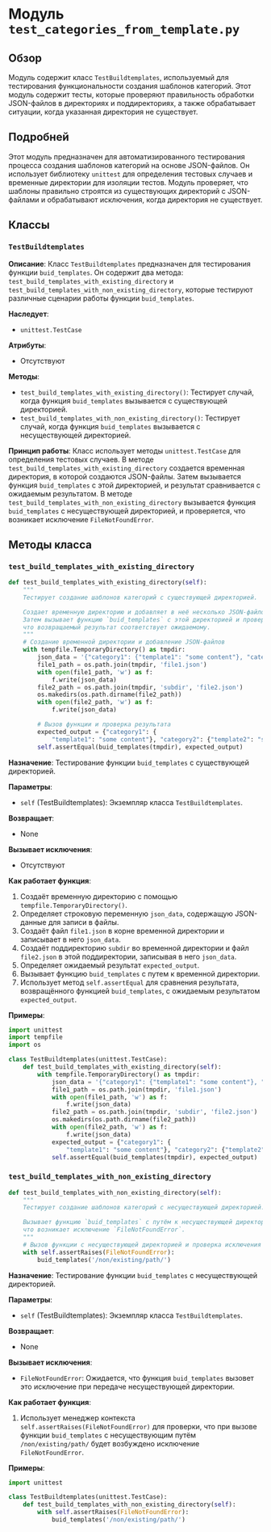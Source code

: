 # Модуль `test_categories_from_template.py`

## Обзор

Модуль содержит класс `TestBuildtemplates`, используемый для тестирования функциональности создания шаблонов категорий. Этот модуль содержит тесты, которые проверяют правильность обработки JSON-файлов в директориях и поддиректориях, а также обрабатывает ситуации, когда указанная директория не существует.

## Подробней

Этот модуль предназначен для автоматизированного тестирования процесса создания шаблонов категорий на основе JSON-файлов. Он использует библиотеку `unittest` для определения тестовых случаев и временные директории для изоляции тестов. Модуль проверяет, что шаблоны правильно строятся из существующих директорий с JSON-файлами и обрабатывают исключения, когда директория не существует.

## Классы

### `TestBuildtemplates`

**Описание**: Класс `TestBuildtemplates` предназначен для тестирования функции `buid_templates`. Он содержит два метода: `test_build_templates_with_existing_directory` и `test_build_templates_with_non_existing_directory`, которые тестируют различные сценарии работы функции `buid_templates`.

**Наследует**:
- `unittest.TestCase`

**Атрибуты**:
- Отсутствуют

**Методы**:
- `test_build_templates_with_existing_directory()`: Тестирует случай, когда функция `buid_templates` вызывается с существующей директорией.
- `test_build_templates_with_non_existing_directory()`: Тестирует случай, когда функция `buid_templates` вызывается с несуществующей директорией.

**Принцип работы**:
Класс использует методы `unittest.TestCase` для определения тестовых случаев. В методе `test_build_templates_with_existing_directory` создается временная директория, в которой создаются JSON-файлы. Затем вызывается функция `buid_templates` с этой директорией, и результат сравнивается с ожидаемым результатом. В методе `test_build_templates_with_non_existing_directory` вызывается функция `buid_templates` с несуществующей директорией, и проверяется, что возникает исключение `FileNotFoundError`.

## Методы класса

### `test_build_templates_with_existing_directory`

```python
def test_build_templates_with_existing_directory(self):
    """
    Тестирует создание шаблонов категорий с существующей директорией.

    Создает временную директорию и добавляет в неё несколько JSON-файлов.
    Затем вызывает функцию `buid_templates` с этой директорией и проверяет,
    что возвращаемый результат соответствует ожидаемому.
    """
    # Создание временной директории и добавление JSON-файлов
    with tempfile.TemporaryDirectory() as tmpdir:
        json_data = '{"category1": {"template1": "some content"}, "category2": {"template2": "some content"}}'
        file1_path = os.path.join(tmpdir, 'file1.json')
        with open(file1_path, 'w') as f:
            f.write(json_data)
        file2_path = os.path.join(tmpdir, 'subdir', 'file2.json')
        os.makedirs(os.path.dirname(file2_path))
        with open(file2_path, 'w') as f:
            f.write(json_data)

        # Вызов функции и проверка результата
        expected_output = {"category1": {
            "template1": "some content"}, "category2": {"template2": "some content"}}
        self.assertEqual(buid_templates(tmpdir), expected_output)
```

**Назначение**:
Тестирование функции `buid_templates` с существующей директорией.

**Параметры**:
- `self` (TestBuildtemplates): Экземпляр класса `TestBuildtemplates`.

**Возвращает**:
- None

**Вызывает исключения**:
- Отсутствуют

**Как работает функция**:
1. Создаёт временную директорию с помощью `tempfile.TemporaryDirectory()`.
2. Определяет строковую переменную `json_data`, содержащую JSON-данные для записи в файлы.
3. Создаёт файл `file1.json` в корне временной директории и записывает в него `json_data`.
4. Создаёт поддиректорию `subdir` во временной директории и файл `file2.json` в этой поддиректории, записывая в него `json_data`.
5. Определяет ожидаемый результат `expected_output`.
6. Вызывает функцию `buid_templates` с путем к временной директории.
7. Использует метод `self.assertEqual` для сравнения результата, возвращённого функцией `buid_templates`, с ожидаемым результатом `expected_output`.

**Примеры**:
```python
import unittest
import tempfile
import os

class TestBuildtemplates(unittest.TestCase):
    def test_build_templates_with_existing_directory(self):
        with tempfile.TemporaryDirectory() as tmpdir:
            json_data = '{"category1": {"template1": "some content"}, "category2": {"template2": "some content"}}'
            file1_path = os.path.join(tmpdir, 'file1.json')
            with open(file1_path, 'w') as f:
                f.write(json_data)
            file2_path = os.path.join(tmpdir, 'subdir', 'file2.json')
            os.makedirs(os.path.dirname(file2_path))
            with open(file2_path, 'w') as f:
                f.write(json_data)
            expected_output = {"category1": {
                "template1": "some content"}, "category2": {"template2": "some content"}}
            self.assertEqual(buid_templates(tmpdir), expected_output)
```

### `test_build_templates_with_non_existing_directory`

```python
def test_build_templates_with_non_existing_directory(self):
    """
    Тестирует создание шаблонов категорий с несуществующей директорией.

    Вызывает функцию `buid_templates` с путём к несуществующей директории и проверяет,
    что возникает исключение `FileNotFoundError`.
    """
    # Вызов функции с несуществующей директорией и проверка исключения
    with self.assertRaises(FileNotFoundError):
        buid_templates('/non/existing/path/')
```

**Назначение**:
Тестирование функции `buid_templates` с несуществующей директорией.

**Параметры**:
- `self` (TestBuildtemplates): Экземпляр класса `TestBuildtemplates`.

**Возвращает**:
- None

**Вызывает исключения**:
- `FileNotFoundError`: Ожидается, что функция `buid_templates` вызовет это исключение при передаче несуществующей директории.

**Как работает функция**:
1. Использует менеджер контекста `self.assertRaises(FileNotFoundError)` для проверки, что при вызове функции `buid_templates` с несуществующим путём `/non/existing/path/` будет возбуждено исключение `FileNotFoundError`.

**Примеры**:
```python
import unittest

class TestBuildtemplates(unittest.TestCase):
    def test_build_templates_with_non_existing_directory(self):
        with self.assertRaises(FileNotFoundError):
            buid_templates('/non/existing/path/')
